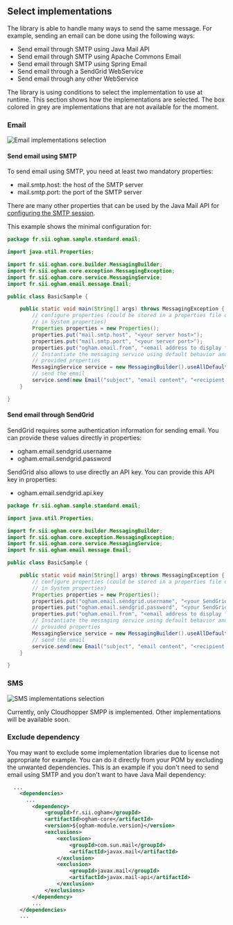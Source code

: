 ## Select implementations

The library is able to handle many ways to send the same message. For example, sending an email can be done using the following ways:
 
 - Send email through SMTP using Java Mail API
 - Send email through SMTP using Apache Commons Email
 - Send email through SMTP using Spring Email
 - Send email through a SendGrid WebService
 - Send email through any other WebService


The library is using conditions to select the implementation to use at runtime. This section shows how the implementations are selected.
The box colored in grey are implementations that are not available for the moment.


### <a name="email"/>Email

![Email implementations selection](../images/email_implementations.png)

#### Send email using SMTP

To send email using SMTP, you need at least two mandatory properties:

 - mail.smtp.host: the host of the SMTP server
 - mail.smtp.port: the port of the SMTP server

There are many other properties that can be used by the Java Mail API for [configuring the SMTP session](https://javamail.java.net/nonav/docs/api/com/sun/mail/smtp/package-summary.html).

This example shows the minimal configuration for:

```java
package fr.sii.ogham.sample.standard.email;

import java.util.Properties;

import fr.sii.ogham.core.builder.MessagingBuilder;
import fr.sii.ogham.core.exception.MessagingException;
import fr.sii.ogham.core.service.MessagingService;
import fr.sii.ogham.email.message.Email;

public class BasicSample {

	public static void main(String[] args) throws MessagingException {
		// configure properties (could be stored in a properties file or defined
		// in System properties)
		Properties properties = new Properties();
		properties.put("mail.smtp.host", "<your server host>");
		properties.put("mail.smtp.port", "<your server port>");
		properties.put("ogham.email.from", "<email address to display for the sender user>");
		// Instantiate the messaging service using default behavior and
		// provided properties
		MessagingService service = new MessagingBuilder().useAllDefaults(properties).build();
		// send the email
		service.send(new Email("subject", "email content", "<recipient address>"));
	}

}
```

#### Send email through SendGrid

SendGrid requires some authentication information for sending email. You can provide these values directly in properties:

 - ogham.email.sendgrid.username
 - ogham.email.sendgrid.password
 
SendGrid also allows to use directly an API key. You can provide this API key in properties:

 - ogham.email.sendgrid.api.key


```java
package fr.sii.ogham.sample.standard.email;

import java.util.Properties;

import fr.sii.ogham.core.builder.MessagingBuilder;
import fr.sii.ogham.core.exception.MessagingException;
import fr.sii.ogham.core.service.MessagingService;
import fr.sii.ogham.email.message.Email;

public class BasicSample {

	public static void main(String[] args) throws MessagingException {
		// configure properties (could be stored in a properties file or defined
		// in System properties)
		Properties properties = new Properties();
		properties.put("ogham.email.sendgrid.username", "<your SendGrid username>");
		properties.put("ogham.email.sendgrid.password", "<your SendGrid password>");
		properties.put("ogham.email.from", "<email address to display for the sender user>");
		// Instantiate the messaging service using default behavior and
		// provided properties
		MessagingService service = new MessagingBuilder().useAllDefaults(properties).build();
		// send the email
		service.send(new Email("subject", "email content", "<recipient address>"));
	}

}
```

### <a name="sms"/>SMS

![SMS implementations selection](../images/sms_implementations.png)

Currently, only Cloudhopper SMPP is implemented. Other implementations will be available soon.


### Exclude dependency

You may want to exclude some implementation libraries due to license not appropriate for example. You can do it directly from your POM by excluding the unwanted dependencies. This is an example if you don't need to send email using SMTP and you don't want to have Java Mail dependency:

```xml
  ...
	<dependencies>
	  ...
		<dependency>
			<groupId>fr.sii.ogham</groupId>
			<artifactId>ogham-core</artifactId>
			<version>${ogham-module.version}</version>
			<exclusions>
				<exclusion>
					<groupId>com.sun.mail</groupId>
					<artifactId>javax.mail</artifactId>
				</exclusion>
				<exclusion>
					<groupId>javax.mail</groupId>
					<artifactId>javax.mail-api</artifactId>
				</exclusion>
			</exclusions>
		</dependency>
		...
	</dependencies>
	...
```

